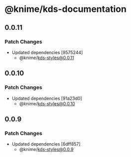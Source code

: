 # @knime/kds-documentation

## 0.0.11

### Patch Changes

- Updated dependencies [9575244]
  - @knime/kds-styles@0.0.11

## 0.0.10

### Patch Changes

- Updated dependencies [91a23d0]
  - @knime/kds-styles@0.0.10

## 0.0.9

### Patch Changes

- Updated dependencies [6dff857]
  - @knime/kds-styles@0.0.9
